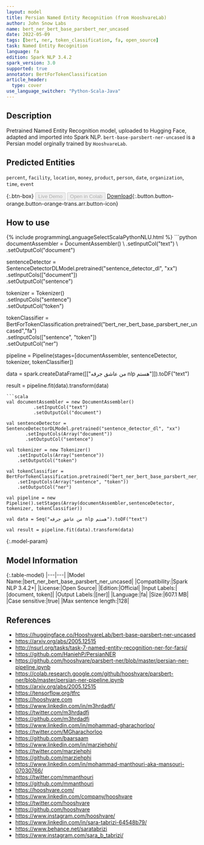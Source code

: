 ```yaml
---
layout: model
title: Persian Named Entity Recognition (from HooshvareLab)
author: John Snow Labs
name: bert_ner_bert_base_parsbert_ner_uncased
date: 2022-05-09
tags: [bert, ner, token_classification, fa, open_source]
task: Named Entity Recognition
language: fa
edition: Spark NLP 3.4.2
spark_version: 3.0
supported: true
annotator: BertForTokenClassification
article_header:
  type: cover
use_language_switcher: "Python-Scala-Java"
---
```


## Description

Pretrained Named Entity Recognition model, uploaded to Hugging Face, adapted and imported into Spark NLP. `bert-base-parsbert-ner-uncased` is a Persian model orginally trained by `HooshvareLab`.

## Predicted Entities

`percent`, `facility`, `location`, `money`, `product`, `person`, `date`, `organization`, `time`, `event`

{:.btn-box}
<button class="button button-orange" disabled>Live Demo</button>
<button class="button button-orange" disabled>Open in Colab</button>
[Download](https://s3.amazonaws.com/auxdata.johnsnowlabs.com/public/models/bert_ner_bert_base_parsbert_ner_uncased_fa_3.4.2_3.0_1652099655453.zip){:.button.button-orange.button-orange-trans.arr.button-icon}

## How to use



<div class="tabs-box" markdown="1">
{% include programmingLanguageSelectScalaPythonNLU.html %}
```python
documentAssembler = DocumentAssembler() \
        .setInputCol("text") \
        .setOutputCol("document")

sentenceDetector = SentenceDetectorDLModel.pretrained("sentence_detector_dl", "xx")\
       .setInputCols(["document"])\
       .setOutputCol("sentence")

tokenizer = Tokenizer() \
    .setInputCols("sentence") \
    .setOutputCol("token")

tokenClassifier = BertForTokenClassification.pretrained("bert_ner_bert_base_parsbert_ner_uncased","fa") \
    .setInputCols(["sentence", "token"]) \
    .setOutputCol("ner")

pipeline = Pipeline(stages=[documentAssembler, sentenceDetector, tokenizer, tokenClassifier])

data = spark.createDataFrame([["من عاشق جرقه nlp هستم"]]).toDF("text")

result = pipeline.fit(data).transform(data)
```
```scala
val documentAssembler = new DocumentAssembler() 
          .setInputCol("text") 
          .setOutputCol("document")

val sentenceDetector = SentenceDetectorDLModel.pretrained("sentence_detector_dl", "xx")
       .setInputCols(Array("document"))
       .setOutputCol("sentence")

val tokenizer = new Tokenizer() 
    .setInputCols(Array("sentence"))
    .setOutputCol("token")

val tokenClassifier = BertForTokenClassification.pretrained("bert_ner_bert_base_parsbert_ner_uncased","fa") 
    .setInputCols(Array("sentence", "token")) 
    .setOutputCol("ner")

val pipeline = new Pipeline().setStages(Array(documentAssembler,sentenceDetector, tokenizer, tokenClassifier))

val data = Seq("من عاشق جرقه nlp هستم").toDF("text")

val result = pipeline.fit(data).transform(data)
```
</div>

{:.model-param}
## Model Information

{:.table-model}
|---|---|
|Model Name:|bert_ner_bert_base_parsbert_ner_uncased|
|Compatibility:|Spark NLP 3.4.2+|
|License:|Open Source|
|Edition:|Official|
|Input Labels:|[document, token]|
|Output Labels:|[ner]|
|Language:|fa|
|Size:|607.1 MB|
|Case sensitive:|true|
|Max sentence length:|128|

## References

- https://huggingface.co/HooshvareLab/bert-base-parsbert-ner-uncased
- https://arxiv.org/abs/2005.12515
- http://nsurl.org/tasks/task-7-named-entity-recognition-ner-for-farsi/
- https://github.com/HaniehP/PersianNER
- https://github.com/hooshvare/parsbert-ner/blob/master/persian-ner-pipeline.ipynb
- https://colab.research.google.com/github/hooshvare/parsbert-ner/blob/master/persian-ner-pipeline.ipynb
- https://arxiv.org/abs/2005.12515
- https://tensorflow.org/tfrc
- https://hooshvare.com
- https://www.linkedin.com/in/m3hrdadfi/
- https://twitter.com/m3hrdadfi
- https://github.com/m3hrdadfi
- https://www.linkedin.com/in/mohammad-gharachorloo/
- https://twitter.com/MGharachorloo
- https://github.com/baarsaam
- https://www.linkedin.com/in/marziehphi/
- https://twitter.com/marziehphi
- https://github.com/marziehphi
- https://www.linkedin.com/in/mohammad-manthouri-aka-mansouri-07030766/
- https://twitter.com/mmanthouri
- https://github.com/mmanthouri
- https://hooshvare.com/
- https://www.linkedin.com/company/hooshvare
- https://twitter.com/hooshvare
- https://github.com/hooshvare
- https://www.instagram.com/hooshvare/
- https://www.linkedin.com/in/sara-tabrizi-64548b79/
- https://www.behance.net/saratabrizi
- https://www.instagram.com/sara_b_tabrizi/